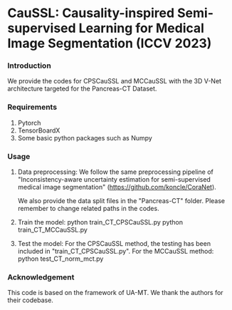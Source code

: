 # CauSSL: Causality-inspired Semi-supervised Learning for Medical Image Segmentation (ICCV 2023)

### Introduction

We provide the codes for CPSCauSSL and MCCauSSL with the 3D V-Net architecture targeted for the Pancreas-CT Dataset.
### Requirements

1. Pytorch
2. TensorBoardX
3. Some basic python packages such as Numpy

### Usage
1. Data preprocessing:
   We follow the same preprocessing pipeline of "Inconsistency-aware uncertainty estimation for semi-supervised medical image segmentation" (https://github.com/koncle/CoraNet).

   We also provide the data split files in the "Pancreas-CT" folder.
   Please remember to change related paths in the codes.
   
2. Train the model:
   python train_CT_CPSCauSSL.py
   python train_CT_MCCauSSL.py

3. Test the model:
   For the CPSCauSSL method, the testing has been included in "train_CT_CPSCauSSL.py".
   For the MCCauSSL method: python test_CT_norm_mct.py

### Acknowledgement
This code is based on the framework of UA-MT. We thank the authors for their codebase.

